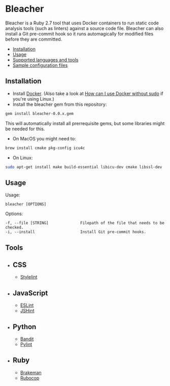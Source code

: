 # Bleacher

Bleacher is a Ruby 2.7 tool that uses Docker containers to run static code analysis tools (such as linters) against a source code file. Bleacher can also install a Git pre-commit hook so it runs automagically for modified files before they are committed.
* [Installation](#installation)
* [Usage](#usage)
* [Supported languages and tools](#tools)
* [Sample configuration files](https://github.com/luisgflores/bleacher/tree/main/sample_configuration_files)


## Installation

- Install [Docker](https://www.docker.com/products/docker-desktop). (Also take a look at [How can I use Docker without sudo](https://askubuntu.com/questions/477551/how-can-i-use-docker-without-sudo) if you're using Linux.)
- Install the bleacher gem from this repository:

```bash
gem install bleacher-0.0.x.gem
```
This will automatically install all prerrequisite gems, but some libraries might be needed for this.

- On MacOS you might need to:
```bash 
brew install cmake pkg-config icu4c
```
- On Linux:
```bash
sudo apt-get install make build-essential libicu-dev cmake libssl-dev
```
## Usage

Usage:

    bleacher [OPTIONS]

Options:

    -f, --file [STRING]              Filepath of the file that needs to be checked.
    -i, --install                    Install Git pre-commit hooks.

## Tools

- CSS
  -
  - [Stylelint](https://stylelint.io/)
- JavaScript
  -
  - [ESLint](https://eslint.org/)
  - [JSHint](https://jshint.com/)
- Python
  -
  - [Bandit](https://github.com/PyCQA/bandit)
  - [Pylint](https://www.pylint.org/)
- Ruby
  -
  - [Brakeman](https://brakemanscanner.org/)
  - [Rubocop](https://rubocop.org/)
